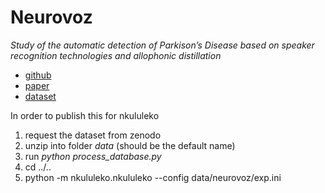 # Neurovoz

*Study of the automatic detection of Parkison’s Disease based on
speaker recognition technologies and allophonic distillation*

* [github](https://github.com/BYO-UPM/Neurovoz_Dababase/)
* [paper](https://oa.upm.es/55198/1/INVE_MEM_2018_298847.pdf)
* [dataset](https://zenodo.org/records/13647600)

In order to publish this for nkululeko

1) request the dataset from zenodo
2) unzip into folder *data* (should be the default name)
3) run *python process_database.py*
4) cd ../..
5) python -m nkululeko.nkululeko --config data/neurovoz/exp.ini
